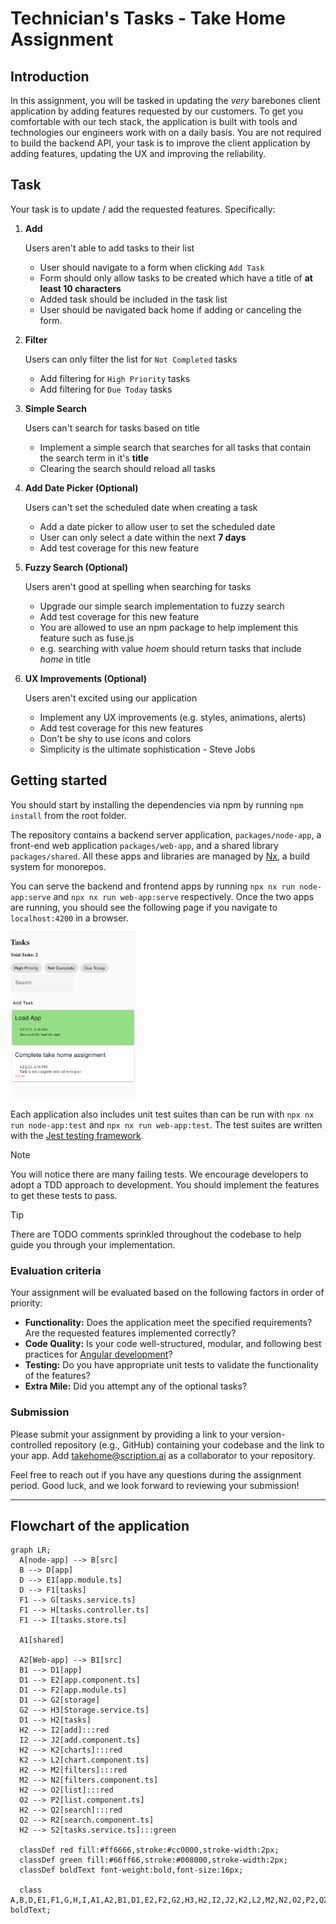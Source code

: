 # Technician's Tasks - Take Home Assignment

## Introduction

In this assignment, you will be tasked in updating the _very_ barebones client application by adding features requested by our customers. To get you comfortable with our tech stack, the application is built with tools and technologies our engineers work with on a daily basis. You are not required to build the backend API, your task is to improve the client application by adding features, updating the UX and improving the reliability.

## Task

Your task is to update / add the requested features. Specifically:

1. **Add**

   Users aren't able to add tasks to their list

   - User should navigate to a form when clicking `Add Task`
   - Form should only allow tasks to be created which have a title of **at least 10 characters**
   - Added task should be included in the task list
   - User should be navigated back home if adding or canceling the form.

2. **Filter**

   Users can only filter the list for `Not Completed` tasks

   - Add filtering for `High Priority` tasks
   - Add filtering for `Due Today` tasks

3. **Simple Search**

   Users can't search for tasks based on title

   - Implement a simple search that searches for all tasks that contain the search term in it's **title**
   - Clearing the search should reload all tasks

4. **Add Date Picker (Optional)**

   Users can't set the scheduled date when creating a task

   - Add a date picker to allow user to set the scheduled date
   - User can only select a date within the next **7 days**
   - Add test coverage for this new feature

5. **Fuzzy Search (Optional)**

   Users aren't good at spelling when searching for tasks

   - Upgrade our simple search implementation to fuzzy search
   - Add test coverage for this new feature
   - You are allowed to use an npm package to help implement this feature such as fuse.js
   - e.g. searching with value _hoem_ should return tasks that include _home_ in title

6. **UX Improvements (Optional)**

   Users aren't excited using our application

   - Implement any UX improvements (e.g. styles, animations, alerts)
   - Add test coverage for this new features
   - Don't be shy to use icons and colors
   - Simplicity is the ultimate sophistication - Steve Jobs

## Getting started

You should start by installing the dependencies via npm by running `npm install` from the root folder.

The repository contains a backend server application, `packages/node-app`, a front-end web application `packages/web-app`, and a shared library `packages/shared`. All these apps and libraries are managed by [Nx](https://nx.dev/), a build system for monorepos.

You can serve the backend and frontend apps by running `npx nx run node-app:serve` and `npx nx run web-app:serve` respectively. Once the two apps are running, you should see the following page if you navigate to `localhost:4200` in a browser.

<img src="./packages/web-app/src/assets/web-app-demo.png" alt="Client Demo" width="200"/>

Each application also includes unit test suites than can be run with `npx nx run node-app:test` and `npx nx run web-app:test`. The test suites are written with the [Jest testing framework](https://jestjs.io/).

> [!NOTE]
> You will notice there are many failing tests. We encourage developers to adopt a TDD approach to development. You should implement the features to get these tests to pass.

> [!TIP]
> There are TODO comments sprinkled throughout the codebase to help guide you through your implementation.

### Evaluation criteria

Your assignment will be evaluated based on the following factors in order of priority:

- **Functionality:** Does the application meet the specified requirements? Are the requested features implemented correctly?
- **Code Quality:** Is your code well-structured, modular, and following best practices for [Angular development](https://angular.io/guide/styleguide)?
- **Testing:** Do you have appropriate unit tests to validate the functionality of the features?
- **Extra Mile:** Did you attempt any of the optional tasks?

### Submission

Please submit your assignment by providing a link to your version-controlled repository (e.g., GitHub) containing your codebase and the link to your app.
Add takehome@scription.ai as a collaborator to your repository.

Feel free to reach out if you have any questions during the assignment period.
Good luck, and we look forward to reviewing your submission!

--- 
## Flowchart of the application
```mermaid
graph LR;
  A[node-app] --> B[src]
  B --> D[app]
  D --> E1[app.module.ts]
  D --> F1[tasks]
  F1 --> G[tasks.service.ts]
  F1 --> H[tasks.controller.ts]
  F1 --> I[tasks.store.ts]

  A1[shared]

  A2[Web-app] --> B1[src]
  B1 --> D1[app]
  D1 --> E2[app.component.ts]
  D1 --> F2[app.module.ts]
  D1 --> G2[storage]
  G2 --> H3[Storage.service.ts]
  D1 --> H2[tasks]
  H2 --> I2[add]:::red
  I2 --> J2[add.component.ts]
  H2 --> K2[charts]:::red
  K2 --> L2[chart.component.ts]
  H2 --> M2[filters]:::red
  M2 --> N2[filters.component.ts]
  H2 --> O2[list]:::red
  O2 --> P2[list.component.ts]
  H2 --> Q2[search]:::red
  Q2 --> R2[search.component.ts]
  H2 --> S2[tasks.service.ts]:::green

  classDef red fill:#ff6666,stroke:#cc0000,stroke-width:2px;
  classDef green fill:#66ff66,stroke:#008000,stroke-width:2px;
  classDef boldText font-weight:bold,font-size:16px;

  class A,B,D,E1,F1,G,H,I,A1,A2,B1,D1,E2,F2,G2,H3,H2,I2,J2,K2,L2,M2,N2,O2,P2,Q2,R2,S2 boldText;

```